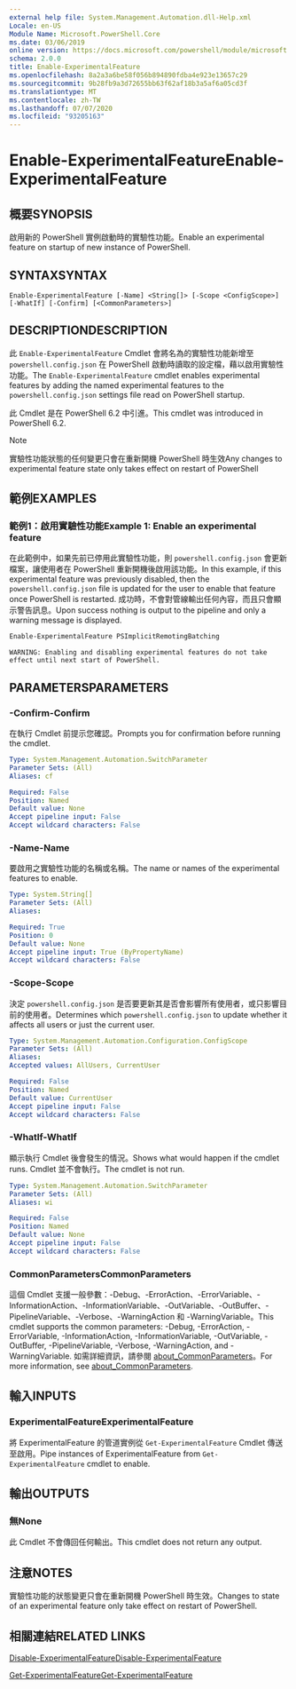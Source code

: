 ```yaml
---
external help file: System.Management.Automation.dll-Help.xml
Locale: en-US
Module Name: Microsoft.PowerShell.Core
ms.date: 03/06/2019
online version: https://docs.microsoft.com/powershell/module/microsoft.powershell.core/enable-experimentalfeature?view=powershell-7.1&WT.mc_id=ps-gethelp
schema: 2.0.0
title: Enable-ExperimentalFeature
ms.openlocfilehash: 8a2a3a6be58f056b894890fdba4e923e13657c29
ms.sourcegitcommit: 9b28fb9a3d72655bb63f62af18b3a5af6a05cd3f
ms.translationtype: MT
ms.contentlocale: zh-TW
ms.lasthandoff: 07/07/2020
ms.locfileid: "93205163"
---
```

# <span data-ttu-id="467c5-102">Enable-ExperimentalFeature</span><span class="sxs-lookup"><span data-stu-id="467c5-102">Enable-ExperimentalFeature</span></span>

## <span data-ttu-id="467c5-103">概要</span><span class="sxs-lookup"><span data-stu-id="467c5-103">SYNOPSIS</span></span>
<span data-ttu-id="467c5-104">啟用新的 PowerShell 實例啟動時的實驗性功能。</span><span class="sxs-lookup"><span data-stu-id="467c5-104">Enable an experimental feature on startup of new instance of PowerShell.</span></span>

## <span data-ttu-id="467c5-105">SYNTAX</span><span class="sxs-lookup"><span data-stu-id="467c5-105">SYNTAX</span></span>

```
Enable-ExperimentalFeature [-Name] <String[]> [-Scope <ConfigScope>] [-WhatIf] [-Confirm] [<CommonParameters>]
```

## <span data-ttu-id="467c5-106">DESCRIPTION</span><span class="sxs-lookup"><span data-stu-id="467c5-106">DESCRIPTION</span></span>

<span data-ttu-id="467c5-107">此 `Enable-ExperimentalFeature` Cmdlet 會將名為的實驗性功能新增至 `powershell.config.json` 在 PowerShell 啟動時讀取的設定檔，藉以啟用實驗性功能。</span><span class="sxs-lookup"><span data-stu-id="467c5-107">The `Enable-ExperimentalFeature` cmdlet enables experimental features by adding the named experimental features to the `powershell.config.json` settings file read on PowerShell startup.</span></span>

<span data-ttu-id="467c5-108">此 Cmdlet 是在 PowerShell 6.2 中引進。</span><span class="sxs-lookup"><span data-stu-id="467c5-108">This cmdlet was introduced in PowerShell 6.2.</span></span>

> [!NOTE]
> <span data-ttu-id="467c5-109">實驗性功能狀態的任何變更只會在重新開機 PowerShell 時生效</span><span class="sxs-lookup"><span data-stu-id="467c5-109">Any changes to experimental feature state only takes effect on restart of PowerShell</span></span>

## <span data-ttu-id="467c5-110">範例</span><span class="sxs-lookup"><span data-stu-id="467c5-110">EXAMPLES</span></span>

### <span data-ttu-id="467c5-111">範例1：啟用實驗性功能</span><span class="sxs-lookup"><span data-stu-id="467c5-111">Example 1: Enable an experimental feature</span></span>

<span data-ttu-id="467c5-112">在此範例中，如果先前已停用此實驗性功能，則 `powershell.config.json` 會更新檔案，讓使用者在 PowerShell 重新開機後啟用該功能。</span><span class="sxs-lookup"><span data-stu-id="467c5-112">In this example, if this experimental feature was previously disabled, then the `powershell.config.json` file is updated for the user to enable that feature once PowerShell is restarted.</span></span>
<span data-ttu-id="467c5-113">成功時，不會對管線輸出任何內容，而且只會顯示警告訊息。</span><span class="sxs-lookup"><span data-stu-id="467c5-113">Upon success nothing is output to the pipeline and only a warning message is displayed.</span></span>

```powershell
Enable-ExperimentalFeature PSImplicitRemotingBatching
```

```Output
WARNING: Enabling and disabling experimental features do not take effect until next start of PowerShell.
```

## <span data-ttu-id="467c5-114">PARAMETERS</span><span class="sxs-lookup"><span data-stu-id="467c5-114">PARAMETERS</span></span>

### <span data-ttu-id="467c5-115">-Confirm</span><span class="sxs-lookup"><span data-stu-id="467c5-115">-Confirm</span></span>

<span data-ttu-id="467c5-116">在執行 Cmdlet 前提示您確認。</span><span class="sxs-lookup"><span data-stu-id="467c5-116">Prompts you for confirmation before running the cmdlet.</span></span>

```yaml
Type: System.Management.Automation.SwitchParameter
Parameter Sets: (All)
Aliases: cf

Required: False
Position: Named
Default value: None
Accept pipeline input: False
Accept wildcard characters: False
```

### <span data-ttu-id="467c5-117">-Name</span><span class="sxs-lookup"><span data-stu-id="467c5-117">-Name</span></span>

<span data-ttu-id="467c5-118">要啟用之實驗性功能的名稱或名稱。</span><span class="sxs-lookup"><span data-stu-id="467c5-118">The name or names of the experimental features to enable.</span></span>

```yaml
Type: System.String[]
Parameter Sets: (All)
Aliases:

Required: True
Position: 0
Default value: None
Accept pipeline input: True (ByPropertyName)
Accept wildcard characters: False
```

### <span data-ttu-id="467c5-119">-Scope</span><span class="sxs-lookup"><span data-stu-id="467c5-119">-Scope</span></span>

<span data-ttu-id="467c5-120">決定 `powershell.config.json` 是否要更新其是否會影響所有使用者，或只影響目前的使用者。</span><span class="sxs-lookup"><span data-stu-id="467c5-120">Determines which `powershell.config.json` to update whether it affects all users or just the current user.</span></span>

```yaml
Type: System.Management.Automation.Configuration.ConfigScope
Parameter Sets: (All)
Aliases:
Accepted values: AllUsers, CurrentUser

Required: False
Position: Named
Default value: CurrentUser
Accept pipeline input: False
Accept wildcard characters: False
```

### <span data-ttu-id="467c5-121">-WhatIf</span><span class="sxs-lookup"><span data-stu-id="467c5-121">-WhatIf</span></span>

<span data-ttu-id="467c5-122">顯示執行 Cmdlet 後會發生的情況。</span><span class="sxs-lookup"><span data-stu-id="467c5-122">Shows what would happen if the cmdlet runs.</span></span>
<span data-ttu-id="467c5-123">Cmdlet 並不會執行。</span><span class="sxs-lookup"><span data-stu-id="467c5-123">The cmdlet is not run.</span></span>

```yaml
Type: System.Management.Automation.SwitchParameter
Parameter Sets: (All)
Aliases: wi

Required: False
Position: Named
Default value: None
Accept pipeline input: False
Accept wildcard characters: False
```

### <span data-ttu-id="467c5-124">CommonParameters</span><span class="sxs-lookup"><span data-stu-id="467c5-124">CommonParameters</span></span>

<span data-ttu-id="467c5-125">這個 Cmdlet 支援一般參數：-Debug、-ErrorAction、-ErrorVariable、-InformationAction、-InformationVariable、-OutVariable、-OutBuffer、-PipelineVariable、-Verbose、-WarningAction 和 -WarningVariable。</span><span class="sxs-lookup"><span data-stu-id="467c5-125">This cmdlet supports the common parameters: -Debug, -ErrorAction, -ErrorVariable, -InformationAction, -InformationVariable, -OutVariable, -OutBuffer, -PipelineVariable, -Verbose, -WarningAction, and -WarningVariable.</span></span> <span data-ttu-id="467c5-126">如需詳細資訊，請參閱 [about_CommonParameters](https://go.microsoft.com/fwlink/?LinkID=113216)。</span><span class="sxs-lookup"><span data-stu-id="467c5-126">For more information, see [about_CommonParameters](https://go.microsoft.com/fwlink/?LinkID=113216).</span></span>

## <span data-ttu-id="467c5-127">輸入</span><span class="sxs-lookup"><span data-stu-id="467c5-127">INPUTS</span></span>

### <span data-ttu-id="467c5-128">ExperimentalFeature</span><span class="sxs-lookup"><span data-stu-id="467c5-128">ExperimentalFeature</span></span>

<span data-ttu-id="467c5-129">將 ExperimentalFeature 的管道實例從 `Get-ExperimentalFeature` Cmdlet 傳送至啟用。</span><span class="sxs-lookup"><span data-stu-id="467c5-129">Pipe instances of ExperimentalFeature from `Get-ExperimentalFeature` cmdlet to enable.</span></span>

## <span data-ttu-id="467c5-130">輸出</span><span class="sxs-lookup"><span data-stu-id="467c5-130">OUTPUTS</span></span>

### <span data-ttu-id="467c5-131">無</span><span class="sxs-lookup"><span data-stu-id="467c5-131">None</span></span>

<span data-ttu-id="467c5-132">此 Cmdlet 不會傳回任何輸出。</span><span class="sxs-lookup"><span data-stu-id="467c5-132">This cmdlet does not return any output.</span></span>

## <span data-ttu-id="467c5-133">注意</span><span class="sxs-lookup"><span data-stu-id="467c5-133">NOTES</span></span>

<span data-ttu-id="467c5-134">實驗性功能的狀態變更只會在重新開機 PowerShell 時生效。</span><span class="sxs-lookup"><span data-stu-id="467c5-134">Changes to state of an experimental feature only take effect on restart of PowerShell.</span></span>

## <span data-ttu-id="467c5-135">相關連結</span><span class="sxs-lookup"><span data-stu-id="467c5-135">RELATED LINKS</span></span>

[<span data-ttu-id="467c5-136">Disable-ExperimentalFeature</span><span class="sxs-lookup"><span data-stu-id="467c5-136">Disable-ExperimentalFeature</span></span>](Disable-ExperimentalFeature.md)

[<span data-ttu-id="467c5-137">Get-ExperimentalFeature</span><span class="sxs-lookup"><span data-stu-id="467c5-137">Get-ExperimentalFeature</span></span>](Get-ExperimentalFeature.md)

